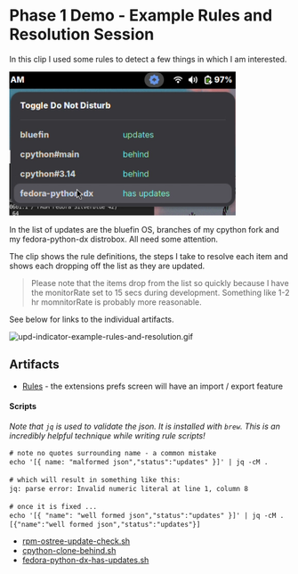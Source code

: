 # Phase 1 Demo - Example Rules and Resolution Session

In this clip I used some rules to detect a few things in which I am interested.

![demo snapshot](upd-indicator-example-rules.png)

In the list of updates are the bluefin OS, branches of my cpython fork and my fedora-python-dx distrobox. All need some attention.

The clip shows the rule definitions, the steps I take to resolve each item and shows each dropping off the list as they are updated.

> Please note that the items drop from the list so quickly because I have the monitorRate set to 15 secs during development.
> Something like 1-2 hr momnitorRate is probably more reasonable.

See below for links to the individual artifacts.

![upd-indicator-example-rules-and-resolution.gif](https://github.com/klmcwhirter/stuff/blob/master/upd-indicator-example-rules-and-resolution.gif)

## Artifacts

- [Rules](rules.json) - the extensions prefs screen will have an import / export feature

#### Scripts

_Note that `jq` is used to validate the json. It is installed with `brew`. This is an incredibly helpful technique while writing rule scripts!_

```
# note no quotes surrounding name - a common mistake
echo '[{ name: "malformed json","status":"updates" }]' | jq -cM .

# which will result in something like this:
jq: parse error: Invalid numeric literal at line 1, column 8

# once it is fixed ...
echo '[{ "name": "well formed json","status":"updates" }]' | jq -cM .
[{"name":"well formed json","status":"updates"}]
```

- [rpm-ostree-update-check.sh](rpm-ostree-update-check.sh)
- [cpython-clone-behind.sh](cpython-clone-behind.sh)
- [fedora-python-dx-has-updates.sh](fedora-python-dx-has-updates.sh)
